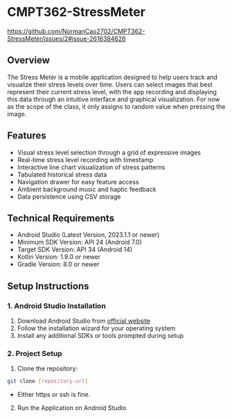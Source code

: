 # CMPT362-StressMeter
https://github.com/NormanCao2702/CMPT362-StressMeter/issues/2#issue-2616384626
## Overview
The Stress Meter is a mobile application designed to help users track and visualize their stress levels over time. Users can select images that best represent their current stress level, with the app recording and displaying this data through an intuitive interface and graphical visualization. For now as the scope of the class, it only assigns to random value when pressing the image.
## Features
- Visual stress level selection through a grid of expressive images
- Real-time stress level recording with timestamp
- Interactive line chart visualization of stress patterns
- Tabulated historical stress data
- Navigation drawer for easy feature access
- Ambient background music and haptic feedback
- Data persistence using CSV storage
## Technical Requirements
- Android Studio (Latest Version, 2023.1.1 or newer)
- Minimum SDK Version: API 24 (Android 7.0)
- Target SDK Version: API 34 (Android 14)
- Kotlin Version: 1.9.0 or newer
- Gradle Version: 8.0 or newer
## Setup Instructions
### 1. Android Studio Installation
1. Download Android Studio from [official website](https://developer.android.com/studio)
2. Follow the installation wizard for your operating system
3. Install any additional SDKs or tools prompted during setup
### 2. Project Setup
1. Clone the repository:
```bash
git clone [repository-url]
```
- Either https or ssh is fine.
2. Run the Application on Android Studio
